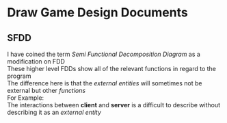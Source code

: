 # Draw Game Design Documents
## SFDD
I have coined the term *Semi Functional Decomposition Diagram* as a modification on FDD </br>
These higher level FDDs show all of the relevant functions in regard to the program </br>
The difference here is that the *external entities* will sometimes not be external but other *functions* </br>
For Example: </br>
The interactions between **client** and **server** is a difficult to describe without describing it as an *external entity* </br>

